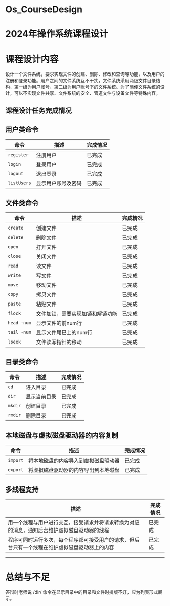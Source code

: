 # Os_CourseDesign
# 2024年操作系统课程设计

# 课程设计内容

设计一个文件系统，要求实现文件的创建、删除、修改和查询等功能，以及用户的注册和登录功能。用户之间的文件系统互不干扰，文件系统采用两级文件目录结构，第一级为用户账号，第二级为用户账号下的文件系统。为了简便文件系统的设计，可以不实现文件共享、文件系统的安全、管道文件与设备文件等特殊内容。





## 课程设计任务完成情况

## 用户类命令

| 命令 | 描述 | 完成情况 |
| --- | --- | --- |
| `register` | 注册用户 | 已完成 |
| `login` | 登录用户 | 已完成 |
| `logout` | 退出登录 | 已完成 |
| `listUsers` | 显示用户账号及密码 | 已完成 |

## 文件类命令

| 命令 | 描述 | 完成情况 |
| --- | --- | --- |
| `create` | 创建文件 | 已完成 |
| `delete` | 删除文件 | 已完成 |
| `open` | 打开文件 | 已完成 |
| `close` | 关闭文件 | 已完成 |
| `read` | 读文件 | 已完成 |
| `write` | 写文件 | 已完成 |
| `move` | 移动文件 | 已完成 |
| `copy` | 拷贝文件 | 已完成 |
| `paste` | 粘贴文件 | 已完成 |
| `flock` | 文件加锁，需要实现加锁和解锁功能 | 已完成 |
| `head -num` | 显示文件的前num行 | 已完成 |
| `tail -num` | 显示文件尾巴上的num行 | 已完成 |
| `lseek` | 文件读写指针的移动 | 已完成 |

## 目录类命令

| 命令 | 描述 | 完成情况 |
| --- | --- | --- |
| `cd` | 进入目录 | 已完成 |
| `dir` | 显示当前目录 | 已完成 |
| `mkdir` | 创建目录 | 已完成 |
| `rmdir` | 删除目录 | 已完成 |

## 本地磁盘与虚拟磁盘驱动器的内容复制

| 命令 | 描述 | 完成情况 |
| --- | --- | --- |
| `import` | 将本地磁盘的内容导入到虚拟磁盘驱动器 | 已完成 |
| `export` | 将虚拟磁盘驱动器的内容导出到本地磁盘 | 已完成 |

## 多线程支持

| 描述 | 完成情况 |
| --- | --- |
| 用一个线程与用户进行交互，接受请求并将请求转换为对应的消息，通知后台维护虚拟磁盘驱动器的线程 | 已完成 |
| 程序可同时运行多次，每个程序都可接受用户的请求，但后台只有一个线程在维护虚拟磁盘驱动器上的内容 | 已完成 |

---
# 总结与不足
答辩时老师说 /dir/  命令在显示目录中的目录和文件时排版不好，应为列表形式展示。
